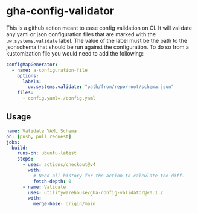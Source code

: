 # gha-config-validator

This is a github action meant to ease config validation on CI. It will validate any yaml or json configuration files that are marked with the `uw.systems.validate` label. The value of the label must be the path to the jsonschema that should be run against the configuration. To do so from a kustomization file you would need to add the following:

```yaml
configMapGenerator:
  - name: a-configuration-file
    options:
      labels:
        uw.systems.validate: "path/from/repo/root/schema.json"
    files:
      - config.yaml=./config.yaml
```

## Usage

```yaml
name: Validate YAML Schema
on: [push, pull_request]
jobs:
  build:
    runs-on: ubuntu-latest
    steps:
      - uses: actions/checkout@v4
        with:
          # Need all history for the action to calculate the diff.
          fetch-depth: 0
      - name: Validate
        uses: utilitywarehouse/gha-config-validator@v0.1.2
        with:
          merge-base: origin/main
```
